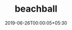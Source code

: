 ---
title: "beachball"
date: 2019-06-26T00:00:05+05:30
type: "organisations"
org_name: "Microsoft"
repo_desc: "The Sunniest Semantic Version Bumper"
repo_link: https://github.com/microsoft/beachball
---